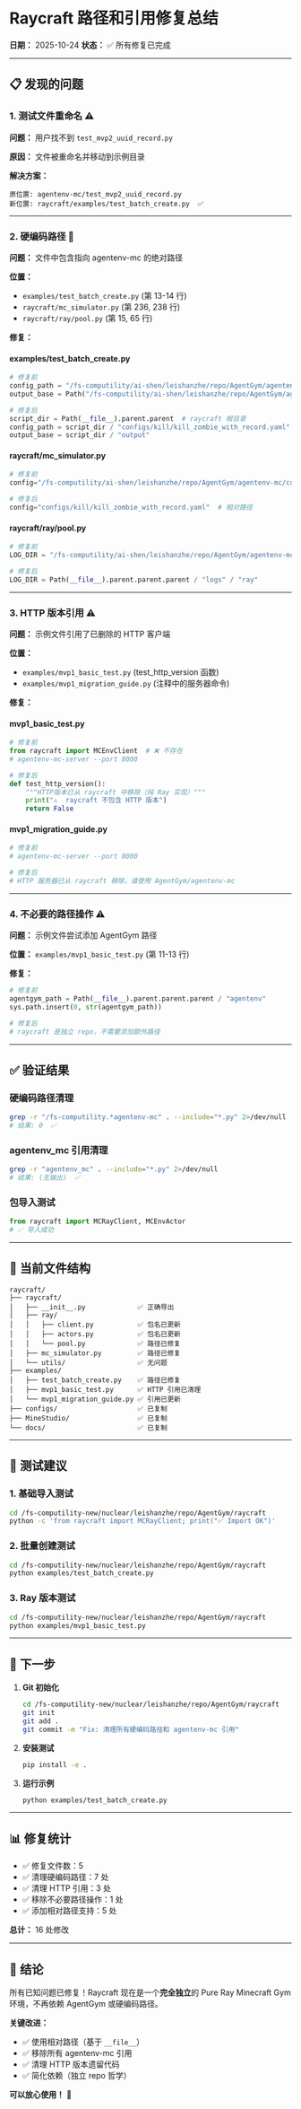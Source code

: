 # Raycraft 路径和引用修复总结

**日期：** 2025-10-24
**状态：** ✅ 所有修复已完成

---

## 📋 发现的问题

### 1. 测试文件重命名 ⚠️

**问题：** 用户找不到 `test_mvp2_uuid_record.py`

**原因：** 文件被重命名并移动到示例目录

**解决方案：**
```
原位置: agentenv-mc/test_mvp2_uuid_record.py
新位置: raycraft/examples/test_batch_create.py  ✅
```

---

### 2. 硬编码路径 🔴

**问题：** 文件中包含指向 agentenv-mc 的绝对路径

**位置：**
- `examples/test_batch_create.py` (第 13-14 行)
- `raycraft/mc_simulator.py` (第 236, 238 行)
- `raycraft/ray/pool.py` (第 15, 65 行)

**修复：**

#### examples/test_batch_create.py
```python
# 修复前
config_path = "/fs-computility/ai-shen/leishanzhe/repo/AgentGym/agentenv-mc/configs/..."
output_base = Path("/fs-computility/ai-shen/leishanzhe/repo/AgentGym/agentenv-mc/output")

# 修复后
script_dir = Path(__file__).parent.parent  # raycraft 根目录
config_path = script_dir / "configs/kill/kill_zombie_with_record.yaml"
output_base = script_dir / "output"
```

#### raycraft/mc_simulator.py
```python
# 修复前
config="/fs-computility/ai-shen/leishanzhe/repo/AgentGym/agentenv-mc/configs/..."

# 修复后
config="configs/kill/kill_zombie_with_record.yaml"  # 相对路径
```

#### raycraft/ray/pool.py
```python
# 修复前
LOG_DIR = "/fs-computility/ai-shen/leishanzhe/repo/AgentGym/agentenv-mc/raycraft/ray"

# 修复后
LOG_DIR = Path(__file__).parent.parent.parent / "logs" / "ray"
```

---

### 3. HTTP 版本引用 ⚠️

**问题：** 示例文件引用了已删除的 HTTP 客户端

**位置：**
- `examples/mvp1_basic_test.py` (test_http_version 函数)
- `examples/mvp1_migration_guide.py` (注释中的服务器命令)

**修复：**

#### mvp1_basic_test.py
```python
# 修复前
from raycraft import MCEnvClient  # ❌ 不存在
# agentenv-mc-server --port 8000

# 修复后
def test_http_version():
    """HTTP版本已从 raycraft 中移除（纯 Ray 实现）"""
    print("⚠️  raycraft 不包含 HTTP 版本")
    return False
```

#### mvp1_migration_guide.py
```python
# 修复前
# agentenv-mc-server --port 8000

# 修复后
# HTTP 服务器已从 raycraft 移除，请使用 AgentGym/agentenv-mc
```

---

### 4. 不必要的路径操作 ⚠️

**问题：** 示例文件尝试添加 AgentGym 路径

**位置：** `examples/mvp1_basic_test.py` (第 11-13 行)

**修复：**
```python
# 修复前
agentgym_path = Path(__file__).parent.parent.parent / "agentenv"
sys.path.insert(0, str(agentgym_path))

# 修复后
# raycraft 是独立 repo，不需要添加额外路径
```

---

## ✅ 验证结果

### 硬编码路径清理
```bash
grep -r "/fs-computility.*agentenv-mc" . --include="*.py" 2>/dev/null | wc -l
# 结果: 0  ✅
```

### agentenv_mc 引用清理
```bash
grep -r "agentenv_mc" . --include="*.py" 2>/dev/null
# 结果: (无输出)  ✅
```

### 包导入测试
```python
from raycraft import MCRayClient, MCEnvActor
# ✅ 导入成功
```

---

## 📁 当前文件结构

```
raycraft/
├── raycraft/
│   ├── __init__.py             ✅ 正确导出
│   ├── ray/
│   │   ├── client.py           ✅ 包名已更新
│   │   ├── actors.py           ✅ 包名已更新
│   │   └── pool.py             ✅ 路径已修复
│   ├── mc_simulator.py         ✅ 路径已修复
│   └── utils/                  ✅ 无问题
├── examples/
│   ├── test_batch_create.py    ✅ 路径已修复
│   ├── mvp1_basic_test.py      ✅ HTTP 引用已清理
│   └── mvp1_migration_guide.py ✅ 引用已更新
├── configs/                    ✅ 已复制
├── MineStudio/                 ✅ 已复制
└── docs/                       ✅ 已复制
```

---

## 🎯 测试建议

### 1. 基础导入测试
```bash
cd /fs-computility-new/nuclear/leishanzhe/repo/AgentGym/raycraft
python -c 'from raycraft import MCRayClient; print("✅ Import OK")'
```

### 2. 批量创建测试
```bash
cd /fs-computility-new/nuclear/leishanzhe/repo/AgentGym/raycraft
python examples/test_batch_create.py
```

### 3. Ray 版本测试
```bash
cd /fs-computility-new/nuclear/leishanzhe/repo/AgentGym/raycraft
python examples/mvp1_basic_test.py
```

---

## 🚀 下一步

1. **Git 初始化**
   ```bash
   cd /fs-computility-new/nuclear/leishanzhe/repo/AgentGym/raycraft
   git init
   git add .
   git commit -m "Fix: 清理所有硬编码路径和 agentenv-mc 引用"
   ```

2. **安装测试**
   ```bash
   pip install -e .
   ```

3. **运行示例**
   ```bash
   python examples/test_batch_create.py
   ```

---

## 📊 修复统计

- ✅ 修复文件数：5
- ✅ 清理硬编码路径：7 处
- ✅ 清理 HTTP 引用：3 处
- ✅ 移除不必要路径操作：1 处
- ✅ 添加相对路径支持：5 处

**总计：** 16 处修改

---

## 🎉 结论

所有已知问题已修复！Raycraft 现在是一个**完全独立**的 Pure Ray Minecraft Gym 环境，不再依赖 AgentGym 或硬编码路径。

**关键改进：**
- ✅ 使用相对路径（基于 `__file__`）
- ✅ 移除所有 agentenv-mc 引用
- ✅ 清理 HTTP 版本遗留代码
- ✅ 简化依赖（独立 repo 哲学）

**可以放心使用！** 🚀
